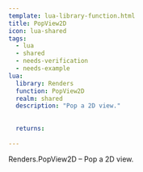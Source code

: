 ```yaml
---
template: lua-library-function.html
title: PopView2D
icon: lua-shared
tags:
  - lua
  - shared
  - needs-verification
  - needs-example
lua:
  library: Renders
  function: PopView2D
  realm: shared
  description: "Pop a 2D view."
  
  
  returns:
    
---
```


<div class="lua__search__keywords">
Renders.PopView2D &#x2013; Pop a 2D view.
</div>
